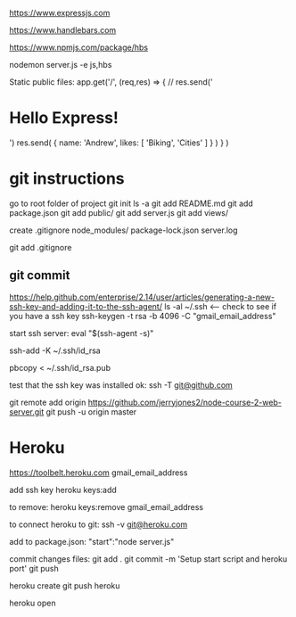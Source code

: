 https://www.expressjs.com

https://www.handlebars.com

https://www.npmjs.com/package/hbs

nodemon server.js -e js,hbs

Static public files:
app.get('/',
    (req,res) => {
        // res.send('<h1>Hello Express!</h1>')
        res.send(
            {
                name: 'Andrew',
                likes: [
                    'Biking',
                    'Cities'
                ]
            }
        )
    }
)

git instructions
===============================
go to root folder of project
git init
ls -a
git add README.md
git add package.json
git add public/
git add server.js
git add views/

create .gitignore
node_modules/
package-lock.json
server.log

git add .gitignore

git commit
------------------------------
https://help.github.com/enterprise/2.14/user/articles/generating-a-new-ssh-key-and-adding-it-to-the-ssh-agent/
ls -al ~/.ssh  <-- check to see if you have a ssh key
ssh-keygen -t rsa -b 4096 -C "gmail_email_address"

start ssh server:
eval "$(ssh-agent -s)"

ssh-add -K ~/.ssh/id_rsa

pbcopy < ~/.ssh/id_rsa.pub

test that the ssh key was installed ok:
ssh -T git@github.com

git remote add origin https://github.com/jerryjones2/node-course-2-web-server.git
git push -u origin master

Heroku
========================
https://toolbelt.heroku.com
gmail_email_address

add ssh key
heroku keys:add

to remove: heroku keys:remove gmail_email_address

to connect heroku to git:
ssh -v git@heroku.com

add to package.json:
"start":"node server.js"

commit changes files:
git add .
git commit -m 'Setup start script and heroku port'
git push

heroku create
git push heroku

heroku open